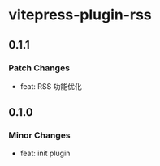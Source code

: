 # vitepress-plugin-rss

## 0.1.1

### Patch Changes

- feat: RSS 功能优化

## 0.1.0

### Minor Changes

- feat: init plugin
